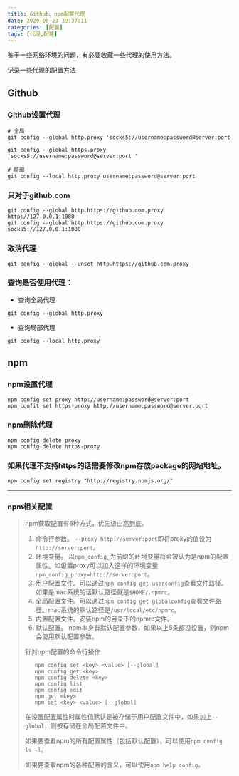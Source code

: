 ```yaml
---
title: Github、npm配置代理
date: 2020-08-23 19:37:11
categories: [配置]
tags: [代理,配置]
---
```


鉴于一些网络环境的问题，有必要收藏一些代理的使用方法。

记录一些代理的配置方法

<!--more-->

## Github

### Github设置代理

```shell
# 全局
git config --global http.proxy 'socks5://username:password@server:port '
git config --global https.proxy 'socks5://username:password@server:port '

# 局部
git config --local http.proxy username:password@server:port
```

### 只对于github.com


```shell
git config --global http.https://github.com.proxy http://127.0.0.1:1080
git config --global http.https://github.com.proxy socks5://127.0.0.1:1080
```

### 取消代理

```shell
git config --global --unset http.https://github.com.proxy
```

### 查询是否使用代理：

- 查询全局代理

```shell
git config --global http.proxy
```

- 查询局部代理

```shell
git config --local http.proxy
```

## npm

### npm设置代理

```shell
npm config set proxy http://username:password@server:port 
npm confit set https-proxy http://username:password@server:port
```

### npm删除代理

```shell
npm config delete proxy
npm config delete https-proxy
```

### 如果代理不支持https的话需要修改npm存放package的网站地址。

```shell
npm config set registry "http://registry.npmjs.org/"
```



---

### npm相关配置

> npm获取配置有6种方式，优先级由高到底。
>
> 1. 命令行参数。 `--proxy http://server:port`即将proxy的值设为`http://server:port`。
> 2. 环境变量。 以`npm_config_`为前缀的环境变量将会被认为是npm的配置属性。如设置proxy可以加入这样的环境变量`npm_config_proxy=http://server:port`。
> 3. 用户配置文件。可以通过`npm config get userconfig`查看文件路径。如果是mac系统的话默认路径就是`$HOME/.npmrc`。
> 4. 全局配置文件。可以通过`npm config get globalconfig`查看文件路径。mac系统的默认路径是`/usr/local/etc/npmrc`。
> 5. 内置配置文件。安装npm的目录下的npmrc文件。
> 6. 默认配置。 npm本身有默认配置参数，如果以上5条都没设置，则npm会使用默认配置参数。
>
> 针对npm配置的命令行操作
>
> ```
>    npm config set <key> <value> [--global]
>    npm config get <key>
>    npm config delete <key>
>    npm config list
>    npm config edit
>    npm get <key>
>    npm set <key> <value> [--global]
> ```
>
> 在设置配置属性时属性值默认是被存储于用户配置文件中，如果加上`--global`，则被存储在全局配置文件中。
>
> 如果要查看npm的所有配置属性（包括默认配置），可以使用`npm config ls -l`。
>
> 如果要查看npm的各种配置的含义，可以使用`npm help config`。



